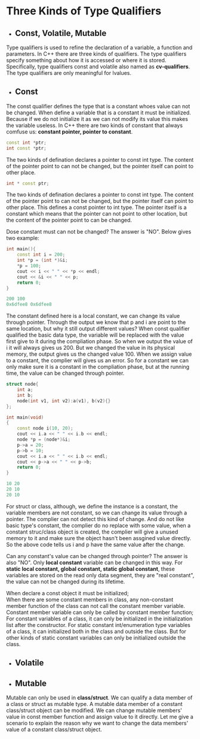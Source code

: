 # Three Kinds of Type Qualifiers
- ## **Const, Volatile, Mutable**
Type qualifiers is used to refine the declaration of a variable, a function and parameters. In C++ there are three kinds of qualifiers. The type qualifiers specify something about how it is accessed or where it is stored. Specifically, type qualifiers const and volatile also named as **cv-qualifiers**. The type qualifiers are only meaningful for lvalues.
- ## **Const**
The const qualifier defines the type that is a constant whoes value can not be changed. When define a variable that is a constant it must be initialized. Because if we do not initialize it as we can not modify its value this makes the variable useless.
In C++ there are two kinds of constant that always comfuse us: **constant pointer, pointer to constant**.

```C++
const int *ptr; 
int const *ptr;
```

The two kinds of defination declares a pointer to const int type. The content of the pointer point to can not be changed, but the pointer itself can point to other place.

```C++
int * const ptr;
```

The two kinds of defination declares a pointer to const int type. The content of the pointer point to can not be changed, but the pointer itself can point to other place. This defines a const pointer to int type. The pointer itself is a constant which means that the pointer can not point to other location, but the content of the pointer point to can be changed.

Dose constant must can not be changed? The answer is "NO". Below gives two example:
``` C++
int main(){
    const int i = 200;
    int *p = (int *)&i;
    *p = 100;
    cout << i << " " << *p << endl;
    cout << &i << " " << p;
    return 0;
}
```
```C++
200 100
0x6dfee8 0x6dfee8
```
The constant defined here is a local constant, we can change its value through pointer. Through the output we know that p and i are point to the same location, but why it still output different values? When const qualifier qualified the basic data type, the variable will be replaced with the value first give to it during the compliation phase. So when we output the value of i it will always gives us 200. But we changed the value in its physical memory, the output gives us the changed value 100. When we assign value to a constant, the complier will gives us an error. So for a constant we can only make sure it is a constant in the compliation phase, but at the running time, the value can be changed through pointer.
```C++
struct node{
    int a;
    int b;
    node(int v1, int v2):a(v1), b(v2){}
};

int main(void)
{
    const node i(10, 20);
    cout << i.a << " " << i.b << endl;
    node *p = (node*)&i;
    p->a = 20;
    p->b = 10;
    cout << i.a << " " << i.b << endl;
    cout << p->a << " " << p->b;
    return 0;
}
```
```C++
10 20
20 10
20 10
```
For struct or class, although, we define the instance is a constant, the variable members are not constant, so we can change its value through a pointer. The complier can not detect this kind of change. And do not like basic type's constant, the complier do no replace with some value, when a constant struc/class object is created, the complier will give a unused memory to it and make sure the object hasn't been assgined value directly. So the above code tells us i and p have the same value after the change.

Can any constant's value can be changed through pointer? The answer is also "NO". Only **local constant** variable can be changed in this way. For **static local constant, global constant, static global constant**, these variables are stored on the read only data segment, they are "real constant", the value can not be changed during its lifetime.
 
When declare a const object it must be initialized;  
When there are some constant members in class, any non-constant member function of the class can not call the constant member variable. Constant member variable can only be called by constant member function;  
For constant variables of a class, it can only be initialized in the initialization list after the constructor. For static constant int/enumeration type variables of a class, it can initialized both in the class and outside the class. But for other kinds of static constant variables can only be initialized outside the class.

- ## **Volatile**

- ## **Mutable**
Mutable can only be used in **class/struct**. We can qualify a data member of a class or struct as mutable type. A mutable data member of a constant class/struct object can be modified. We can change mutable members' value in const member function and assign value to it directly. Let me give a scenario to explain the reason why we want to change the data members' value of a constant class/struct object.
